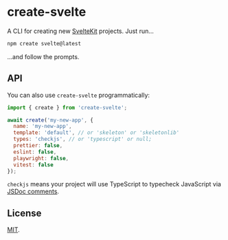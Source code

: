 # create-svelte

A CLI for creating new [SvelteKit](https://kit.svelte.dev) projects. Just run...

```bash
npm create svelte@latest
```

...and follow the prompts.

## API

You can also use `create-svelte` programmatically:

```js
import { create } from 'create-svelte';

await create('my-new-app', {
  name: 'my-new-app',
  template: 'default', // or 'skeleton' or 'skeletonlib'
  types: 'checkjs', // or 'typescript' or null;
  prettier: false,
  eslint: false,
  playwright: false,
  vitest: false
});
```

`checkjs` means your project will use TypeScript to typecheck JavaScript via [JSDoc comments](https://www.typescriptlang.org/docs/handbook/jsdoc-supported-types.html).

## License

[MIT](../../LICENSE).
